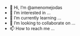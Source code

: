 - 👋 Hi, I’m @amenomejodas
- 👀 I’m interested in ...
- 🌱 I’m currently learning ...
- 💞️ I’m looking to collaborate on ...
- 📫 How to reach me ...

<!---
amenomejodas/amenomejodas is a ✨ special ✨ repository because its `README.md` (this file) appears on your GitHub profile.
You can click the Preview link to take a look at your changes.
--->
